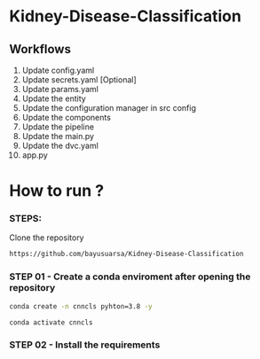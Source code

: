 # Kidney-Disease-Classification


## Workflows
1. Update config.yaml
2. Update secrets.yaml [Optional]
3. Update params.yaml
4. Update the entity
5. Update the configuration manager in src config
6. Update the components
7. Update the pipeline
8. Update the main.py
9. Update the dvc.yaml
10. app.py

# How to run ?

### STEPS:

Clone the repository

```bash
https://github.com/bayusuarsa/Kidney-Disease-Classification
```

### STEP 01 - Create a conda enviroment after opening the repository

```bash
conda create -n cnncls pyhton=3.8 -y
```

```bash
conda activate cnncls
```

### STEP 02 - Install the requirements
